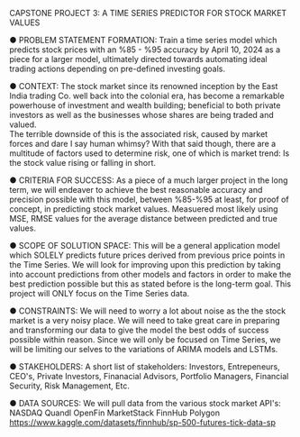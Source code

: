 CAPSTONE PROJECT 3:
A TIME SERIES PREDICTOR FOR STOCK MARKET VALUES

● PROBLEM STATEMENT FORMATION: 
Train a time series model which predicts stock prices with an %85 - %95
accuracy by April 10, 2024 as a piece for a larger model, ultimately
directed towards automating ideal trading actions depending on pre-defined
investing goals.

● CONTEXT:
The stock market since its renowned inception by the East India trading
Co. well back into the colonial era, has become a remarkable powerhouse
of investment and wealth building; beneficial to both private investors
as well as the businesses whose shares are being traded and valued.  
The terrible downside of this is the associated risk, caused by market
forces and dare I say human whimsy?  With that said though, there are a
multitude of factors used to determine risk, one of which is market trend:
Is the stock value rising or falling in short.

● CRITERIA FOR SUCCESS:
As a piece of a much larger project in the long term, we will endeaver to 
achieve the best reasonable accuracy and precision possible with this model,
between %85-%95 at least, for proof of concept, in predicting stock market
values. Measuered most likely using MSE, RMSE values for the average distance
between predicted and true values.

● SCOPE OF SOLUTION SPACE:
This will be a general application model which SOLELY predicts future prices
derived from previous price points in the Time Series.  We will look for
improving upon this prediction by taking into account predictions from other
models and factors in order to make the best prediction possible but this
as stated before is the long-term goal. This project will ONLY focus on the
Time Series data.

● CONSTRAINTS:
We will need to worry a lot about noise as the the stock market is a very
noisy place.  We will need to take great care in preparing and transforming
our data to give the model the best odds of success possible within reason.
Since we will only be focused on Time Series, we will be limiting our selves to 
the variations of ARIMA models and LSTMs.

● STAKEHOLDERS:
A short list of stakeholders:
Investors,
Entrepeneurs,
CEO's,
Private Investors,
Finanacial Advisors,
Portfolio Managers,
Financial Security,
Risk Management,
Etc.

● DATA SOURCES:
We will pull data from the various stock market API's:
NASDAQ
Quandl
OpenFin
MarketStack
FinnHub
Polygon
https://www.kaggle.com/datasets/finnhub/sp-500-futures-tick-data-sp